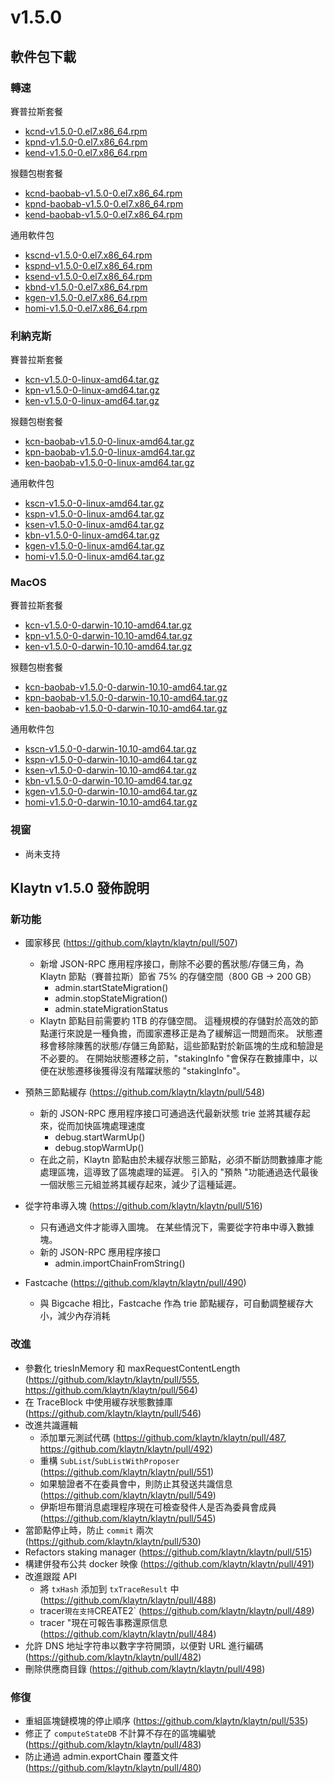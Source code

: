 # v1.5.0

## 軟件包下載

### 轉速<a id="rpm"></a>

賽普拉斯套餐

- [kcnd-v1.5.0-0.el7.x86_64.rpm](http://packages.klaytn.net/klaytn/v1.5.0/kcnd-v1.5.0-0.el7.x86_64.rpm)
- [kpnd-v1.5.0-0.el7.x86_64.rpm](http://packages.klaytn.net/klaytn/v1.5.0/kpnd-v1.5.0-0.el7.x86_64.rpm)
- [kend-v1.5.0-0.el7.x86_64.rpm](http://packages.klaytn.net/klaytn/v1.5.0/kend-v1.5.0-0.el7.x86_64.rpm)

猴麵包樹套餐

- [kcnd-baobab-v1.5.0-0.el7.x86_64.rpm](http://packages.klaytn.net/klaytn/v1.5.0/kcnd-baobab-v1.5.0-0.el7.x86_64.rpm)
- [kpnd-baobab-v1.5.0-0.el7.x86_64.rpm](http://packages.klaytn.net/klaytn/v1.5.0/kpnd-baobab-v1.5.0-0.el7.x86_64.rpm)
- [kend-baobab-v1.5.0-0.el7.x86_64.rpm](http://packages.klaytn.net/klaytn/v1.5.0/kend-baobab-v1.5.0-0.el7.x86_64.rpm)

通用軟件包

- [kscnd-v1.5.0-0.el7.x86_64.rpm](http://packages.klaytn.net/klaytn/v1.5.0/kscnd-v1.5.0-0.el7.x86_64.rpm)
- [kspnd-v1.5.0-0.el7.x86_64.rpm](http://packages.klaytn.net/klaytn/v1.5.0/kspnd-v1.5.0-0.el7.x86_64.rpm)
- [ksend-v1.5.0-0.el7.x86_64.rpm](http://packages.klaytn.net/klaytn/v1.5.0/ksend-v1.5.0-0.el7.x86_64.rpm)
- [kbnd-v1.5.0-0.el7.x86_64.rpm](http://packages.klaytn.net/klaytn/v1.5.0/kbnd-v1.5.0-0.el7.x86_64.rpm)
- [kgen-v1.5.0-0.el7.x86_64.rpm](http://packages.klaytn.net/klaytn/v1.5.0/kgen-v1.5.0-0.el7.x86_64.rpm)
- [homi-v1.5.0-0.el7.x86_64.rpm](http://packages.klaytn.net/klaytn/v1.5.0/homi-v1.5.0-0.el7.x86_64.rpm)

### 利納克斯<a id="linux"></a>

賽普拉斯套餐

- [kcn-v1.5.0-0-linux-amd64.tar.gz](http://packages.klaytn.net/klaytn/v1.5.0/kcn-v1.5.0-0-linux-amd64.tar.gz)
- [kpn-v1.5.0-0-linux-amd64.tar.gz](http://packages.klaytn.net/klaytn/v1.5.0/kpn-v1.5.0-0-linux-amd64.tar.gz)
- [ken-v1.5.0-0-linux-amd64.tar.gz](http://packages.klaytn.net/klaytn/v1.5.0/ken-v1.5.0-0-linux-amd64.tar.gz)

猴麵包樹套餐

- [kcn-baobab-v1.5.0-0-linux-amd64.tar.gz](http://packages.klaytn.net/klaytn/v1.5.0/kcn-baobab-v1.5.0-0-linux-amd64.tar.gz)
- [kpn-baobab-v1.5.0-0-linux-amd64.tar.gz](http://packages.klaytn.net/klaytn/v1.5.0/kpn-baobab-v1.5.0-0-linux-amd64.tar.gz)
- [ken-baobab-v1.5.0-0-linux-amd64.tar.gz](http://packages.klaytn.net/klaytn/v1.5.0/ken-baobab-v1.5.0-0-linux-amd64.tar.gz)

通用軟件包

- [kscn-v1.5.0-0-linux-amd64.tar.gz](http://packages.klaytn.net/klaytn/v1.5.0/kscn-v1.5.0-0-linux-amd64.tar.gz)
- [kspn-v1.5.0-0-linux-amd64.tar.gz](http://packages.klaytn.net/klaytn/v1.5.0/kspn-v1.5.0-0-linux-amd64.tar.gz)
- [ksen-v1.5.0-0-linux-amd64.tar.gz](http://packages.klaytn.net/klaytn/v1.5.0/ksen-v1.5.0-0-linux-amd64.tar.gz)
- [kbn-v1.5.0-0-linux-amd64.tar.gz](http://packages.klaytn.net/klaytn/v1.5.0/kbn-v1.5.0-0-linux-amd64.tar.gz)
- [kgen-v1.5.0-0-linux-amd64.tar.gz](http://packages.klaytn.net/klaytn/v1.5.0/kgen-v1.5.0-0-linux-amd64.tar.gz)
- [homi-v1.5.0-0-linux-amd64.tar.gz](http://packages.klaytn.net/klaytn/v1.5.0/homi-v1.5.0-0-linux-amd64.tar.gz)

### MacOS<a id="macos"></a>

賽普拉斯套餐

- [kcn-v1.5.0-0-darwin-10.10-amd64.tar.gz](http://packages.klaytn.net/klaytn/v1.5.0/kcn-v1.5.0-0-darwin-10.10-amd64.tar.gz)
- [kpn-v1.5.0-0-darwin-10.10-amd64.tar.gz](http://packages.klaytn.net/klaytn/v1.5.0/kpn-v1.5.0-0-darwin-10.10-amd64.tar.gz)
- [ken-v1.5.0-0-darwin-10.10-amd64.tar.gz](http://packages.klaytn.net/klaytn/v1.5.0/ken-v1.5.0-0-darwin-10.10-amd64.tar.gz)

猴麵包樹套餐

- [kcn-baobab-v1.5.0-0-darwin-10.10-amd64.tar.gz](http://packages.klaytn.net/klaytn/v1.5.0/kcn-baobab-v1.5.0-0-darwin-10.10-amd64.tar.gz)
- [kpn-baobab-v1.5.0-0-darwin-10.10-amd64.tar.gz](http://packages.klaytn.net/klaytn/v1.5.0/kpn-baobab-v1.5.0-0-darwin-10.10-amd64.tar.gz)
- [ken-baobab-v1.5.0-0-darwin-10.10-amd64.tar.gz](http://packages.klaytn.net/klaytn/v1.5.0/ken-baobab-v1.5.0-0-darwin-10.10-amd64.tar.gz)

通用軟件包

- [kscn-v1.5.0-0-darwin-10.10-amd64.tar.gz](http://packages.klaytn.net/klaytn/v1.5.0/kscn-v1.5.0-0-darwin-10.10-amd64.tar.gz)
- [kspn-v1.5.0-0-darwin-10.10-amd64.tar.gz](http://packages.klaytn.net/klaytn/v1.5.0/kspn-v1.5.0-0-darwin-10.10-amd64.tar.gz)
- [ksen-v1.5.0-0-darwin-10.10-amd64.tar.gz](http://packages.klaytn.net/klaytn/v1.5.0/ksen-v1.5.0-0-darwin-10.10-amd64.tar.gz)
- [kbn-v1.5.0-0-darwin-10.10-amd64.tar.gz](http://packages.klaytn.net/klaytn/v1.5.0/kbn-v1.5.0-0-darwin-10.10-amd64.tar.gz)
- [kgen-v1.5.0-0-darwin-10.10-amd64.tar.gz](http://packages.klaytn.net/klaytn/v1.5.0/kgen-v1.5.0-0-darwin-10.10-amd64.tar.gz)
- [homi-v1.5.0-0-darwin-10.10-amd64.tar.gz](http://packages.klaytn.net/klaytn/v1.5.0/homi-v1.5.0-0-darwin-10.10-amd64.tar.gz)

### 視窗<a id="windows"></a>

- 尚未支持

## Klaytn v1.5.0 發佈說明

### 新功能<a id="new-features"></a>

- 國家移民 (https://github.com/klaytn/klaytn/pull/507)
  - 新增 JSON-RPC 應用程序接口，刪除不必要的舊狀態/存儲三角，為 Klaytn 節點（賽普拉斯）節省 75% 的存儲空間（800 GB -> 200 GB）
    - admin.startStateMigration()
    - admin.stopStateMigration()
    - admin.stateMigrationStatus
  - Klaytn 節點目前需要約 1TB 的存儲空間。 這種規模的存儲對於高效的節點運行來說是一種負擔，而國家遷移正是為了緩解這一問題而來。 狀態遷移會移除陳舊的狀態/存儲三角節點，這些節點對於新區塊的生成和驗證是不必要的。 在開始狀態遷移之前，"stakingInfo "會保存在數據庫中，以便在狀態遷移後獲得沒有階躍狀態的 "stakingInfo"。

- 預熱三節點緩存 (https://github.com/klaytn/klaytn/pull/548)
  - 新的 JSON-RPC 應用程序接口可通過迭代最新狀態 trie 並將其緩存起來，從而加快區塊處理速度
    - debug.startWarmUp()
    - debug.stopWarmUp()
  - 在此之前，Klaytn 節點由於未緩存狀態三節點，必須不斷訪問數據庫才能處理區塊，這導致了區塊處理的延遲。 引入的 "預熱 "功能通過迭代最後一個狀態三元組並將其緩存起來，減少了這種延遲。

- 從字符串導入塊 (https://github.com/klaytn/klaytn/pull/516)
  - 只有通過文件才能導入圖塊。 在某些情況下，需要從字符串中導入數據塊。
  - 新的 JSON-RPC 應用程序接口
    - admin.importChainFromString()

- Fastcache (https://github.com/klaytn/klaytn/pull/490)
  - 與 Bigcache 相比，Fastcache 作為 trie 節點緩存，可自動調整緩存大小，減少內存消耗

### 改進<a id='improvements'></a>

- 參數化 triesInMemory 和 maxRequestContentLength (https://github.com/klaytn/klaytn/pull/555, https://github.com/klaytn/klaytn/pull/564)
- 在 TraceBlock 中使用緩存狀態數據庫 (https://github.com/klaytn/klaytn/pull/546)
- 改進共識邏輯
  - 添加單元測試代碼 (https://github.com/klaytn/klaytn/pull/487, https://github.com/klaytn/klaytn/pull/492)
  - 重構 `SubList`/`SubListWithProposer` (https://github.com/klaytn/klaytn/pull/551)
  - 如果驗證者不在委員會中，則防止其發送共識信息 (https://github.com/klaytn/klaytn/pull/549)
  - 伊斯坦布爾消息處理程序現在可檢查發件人是否為委員會成員 (https://github.com/klaytn/klaytn/pull/545)
- 當節點停止時，防止 `commit` 兩次 (https://github.com/klaytn/klaytn/pull/530)
- Refactors staking manager (https://github.com/klaytn/klaytn/pull/515)
- 構建併發布公共 docker 映像 (https://github.com/klaytn/klaytn/pull/491)
- 改進跟蹤 API
  - 將 `txHash` 添加到 `txTraceResult` 中 (https://github.com/klaytn/klaytn/pull/488)
  - tracer`現在支持`CREATE2\` (https://github.com/klaytn/klaytn/pull/489)
  - tracer "現在可報告事務還原信息 (https://github.com/klaytn/klaytn/pull/484)
- 允許 DNS 地址字符串以數字字符開頭，以便對 URL 進行編碼 (https://github.com/klaytn/klaytn/pull/482)
- 刪除供應商目錄 (https://github.com/klaytn/klaytn/pull/498)

### 修復<a id='fixes'></a>

- 重組區塊鏈模塊的停止順序 (https://github.com/klaytn/klaytn/pull/535)
- 修正了 `computeStateDB` 不計算不存在的區塊編號 (https://github.com/klaytn/klaytn/pull/483)
- 防止通過 admin.exportChain 覆蓋文件 (https://github.com/klaytn/klaytn/pull/480)
